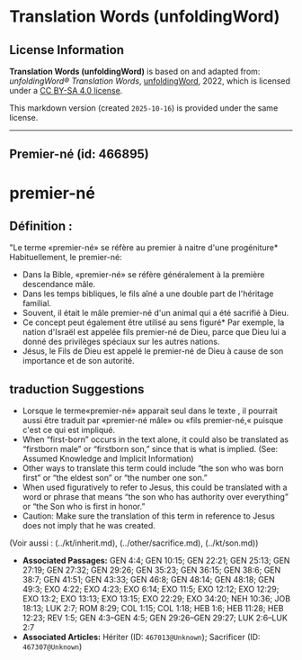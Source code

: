 # Translation Words (unfoldingWord)

## License Information

**Translation Words (unfoldingWord)** is based on and adapted from: _unfoldingWord® Translation Words_, [unfoldingWord](https://unfoldingword.org/utw), 2022, which is licensed under a [CC BY-SA 4.0 license](https://creativecommons.org/licenses/by-sa/4.0/legalcode.en).

This markdown version (created `2025-10-16`) is provided under the same license.



--------------------------------

## Premier-né (id: 466895)

premier\-né
===========

Définition :
------------

"Le terme «premier\-né» se réfère au premier à naitre d'une progéniture\* Habituellement, le premier\-né:

* Dans la Bible, «premier\-né» se réfère généralement à la première descendance mâle.
* Dans les temps bibliques, le fils aîné a une double part de l'héritage familial.
* Souvent, il était le mâle premier\-né d'un animal qui a été sacrifié à Dieu.
* Ce concept peut également être utilisé au sens figuré\* Par exemple, la nation d'Israël est appelée fils premier\-né de Dieu, parce que Dieu lui a donné des privilèges spéciaux sur les autres nations.
* Jésus, le Fils de Dieu est appelé le premier\-né de Dieu à cause de son importance et de son autorité.

traduction Suggestions
----------------------

* Lorsque le terme«premier\-né» apparait seul dans le texte , il pourrait aussi être traduit par «premier\-né mâle» ou «fils premier\-né,« puisque c'est ce qui est impliqué.
* When “first\-born” occurs in the text alone, it could also be translated as “firstborn male” or “firstborn son,” since that is what is implied. (See: Assumed Knowledge and Implicit Information)
* Other ways to translate this term could include “the son who was born first” or “the eldest son” or “the number one son.”
* When used figuratively to refer to Jesus, this could be translated with a word or phrase that means “the son who has authority over everything” or “the Son who is first in honor.”
* Caution: Make sure the translation of this term in reference to Jesus does not imply that he was created.

(Voir aussi : (../kt/inherit.md), (../other/sacrifice.md), (../kt/son.md))

* **Associated Passages:** GEN 4:4; GEN 10:15; GEN 22:21; GEN 25:13; GEN 27:19; GEN 27:32; GEN 29:26; GEN 35:23; GEN 36:15; GEN 38:6; GEN 38:7; GEN 41:51; GEN 43:33; GEN 46:8; GEN 48:14; GEN 48:18; GEN 49:3; EXO 4:22; EXO 4:23; EXO 6:14; EXO 11:5; EXO 12:12; EXO 12:29; EXO 13:2; EXO 13:13; EXO 13:15; EXO 22:29; EXO 34:20; NEH 10:36; JOB 18:13; LUK 2:7; ROM 8:29; COL 1:15; COL 1:18; HEB 1:6; HEB 11:28; HEB 12:23; REV 1:5; GEN 4:3–GEN 4:5; GEN 29:26–GEN 29:27; LUK 2:6–LUK 2:7
* **Associated Articles:** Hériter (ID: `467013@Unknown`); Sacrificer (ID: `467307@Unknown`)

